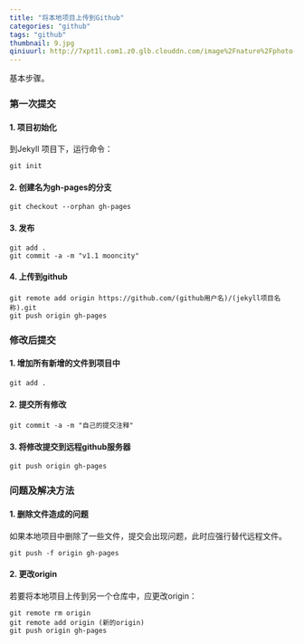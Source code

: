 ```yaml
---
title: "将本地项目上传到Github"
categories: "github"
tags: "github"
thumbnail: 9.jpg
qiniuurl: http://7xpt1l.com1.z0.glb.clouddn.com/image%2Fnature%2Fphoto-1450101215322-bf5cd27642fc.jpg
---
```

基本步骤。
<!--more-->

### 第一次提交

#### 1. 项目初始化
到Jekyll 项目下，运行命令：
	
	git init

#### 2. 创建名为gh-pages的分支

	git checkout --orphan gh-pages

#### 3. 发布

	git add .
	git commit -a -m "v1.1 mooncity"

#### 4. 上传到github

	git remote add origin https://github.com/(github用户名)/(jekyll项目名称).git
	git push origin gh-pages

### 修改后提交

#### 1. 增加所有新增的文件到项目中

	git add .

#### 2. 提交所有修改

	git commit -a -m "自己的提交注释"

#### 3. 将修改提交到远程github服务器

	git push origin gh-pages

### 问题及解决方法

#### 1. 删除文件造成的问题
如果本地项目中删除了一些文件，提交会出现问题，此时应强行替代远程文件。

	git push -f origin gh-pages

#### 2. 更改origin
若要将本地项目上传到另一个仓库中，应更改origin：

	git remote rm origin
	git remote add origin (新的origin)
	git push origin gh-pages